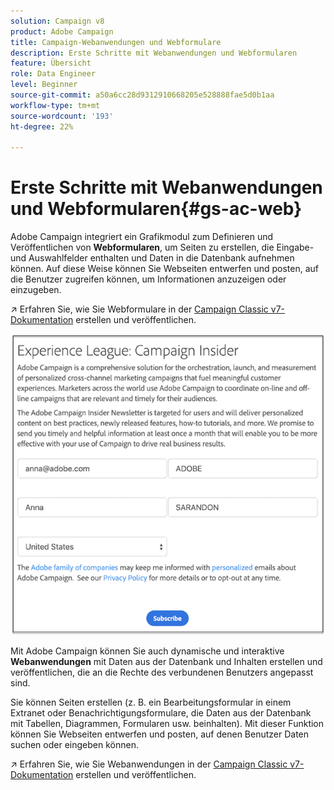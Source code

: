 ```yaml
---
solution: Campaign v8
product: Adobe Campaign
title: Campaign-Webanwendungen und Webformulare
description: Erste Schritte mit Webanwendungen und Webformularen
feature: Übersicht
role: Data Engineer
level: Beginner
source-git-commit: a50a6cc28d9312910668205e528888fae5d0b1aa
workflow-type: tm+mt
source-wordcount: '193'
ht-degree: 22%

---
```


# Erste Schritte mit Webanwendungen und Webformularen{#gs-ac-web}

Adobe Campaign integriert ein Grafikmodul zum Definieren und Veröffentlichen von **Webformularen**, um Seiten zu erstellen, die Eingabe- und Auswahlfelder enthalten und Daten in die Datenbank aufnehmen können. Auf diese Weise können Sie Webseiten entwerfen und posten, auf die Benutzer zugreifen können, um Informationen anzuzeigen oder einzugeben.

:arrow_upper_right: Erfahren Sie, wie Sie Webformulare in der [Campaign Classic v7-Dokumentation](https://experienceleague.corp.adobe.com/docs/campaign-classic/using/designing-content/web-forms/about-web-forms.html?lang=en#designing-content) erstellen und veröffentlichen.

![](assets/sample.png)

Mit Adobe Campaign können Sie auch dynamische und interaktive **Webanwendungen** mit Daten aus der Datenbank und Inhalten erstellen und veröffentlichen, die an die Rechte des verbundenen Benutzers angepasst sind.

Sie können Seiten erstellen (z. B. ein Bearbeitungsformular in einem Extranet oder Benachrichtigungsformulare, die Daten aus der Datenbank mit Tabellen, Diagrammen, Formularen usw. beinhalten). Mit dieser Funktion können Sie Webseiten entwerfen und posten, auf denen Benutzer Daten suchen oder eingeben können.

:arrow_upper_right: Erfahren Sie, wie Sie Webanwendungen in der [Campaign Classic v7-Dokumentation](https://experienceleague.corp.adobe.com/docs/campaign-classic/using/designing-content/web-applications/about-web-applications.html?lang=en#designing-content) erstellen und veröffentlichen.
